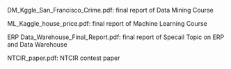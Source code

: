 DM_Kggle_San_Francisco_Crime.pdf: final report of Data Mining Course

ML_Kaggle_house_price.pdf: final report of Machine Learning Course

ERP	Data_Warehouse_Final_Report.pdf: final report of Specail Topic on ERP and Data Warehouse

NTCIR_paper.pdf: NTCIR contest paper


